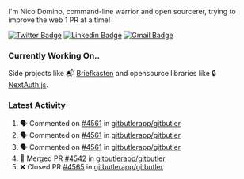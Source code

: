 
I'm Nico Domino, command-line warrior and open sourcerer, trying to improve the web 1 PR at a time!

[![Twitter Badge](https://img.shields.io/badge/-@ndom91-1ca0f1?style=flat-square&labelColor=1ca0f1&logo=twitter&logoColor=white&link=https://twitter.com/ndom91)](https://twitter.com/ndom91) [![Linkedin Badge](https://img.shields.io/badge/-ndom91-blue?style=flat-square&logo=Linkedin&logoColor=white&link=https://www.linkedin.com/in/ndom91/)](https://www.linkedin.com/in/ndom91/) [![Gmail Badge](https://img.shields.io/badge/-yo@ndo.dev-c14438?style=flat-square&logo=mail.ru&logoColor=white&link=mailto:yo@ndo.dev)](mailto:yo@ndo.dev)

### Currently Working On..

Side projects like 📬 [Briefkasten](https://briefkastenhq.com) and opensource libraries like 🔒 [NextAuth.js](https://github.com/nextauthjs/next-auth).

<!--START_SECTION_PROFILE_VIEWS:readme-info-->
<!--END_SECTION_PROFILE_VIEWS:readme-info-->

<!--START_SECTION_DAILY_COMMIT:readme-info-->
<!--END_SECTION_DAILY_COMMIT:readme-info-->

<!--START_SECTION_WEEKLY_COMMIT:readme-info-->
<!--END_SECTION_WEEKLY_COMMIT:readme-info-->

### Latest Activity

<!--START_SECTION:activity-->
1. 🗣 Commented on [#4561](https://github.com/gitbutlerapp/gitbutler/pull/4561#issuecomment-2263584762) in [gitbutlerapp/gitbutler](https://github.com/gitbutlerapp/gitbutler)
2. 🗣 Commented on [#4561](https://github.com/gitbutlerapp/gitbutler/pull/4561#issuecomment-2263527683) in [gitbutlerapp/gitbutler](https://github.com/gitbutlerapp/gitbutler)
3. 🗣 Commented on [#4561](https://github.com/gitbutlerapp/gitbutler/pull/4561#issuecomment-2263499886) in [gitbutlerapp/gitbutler](https://github.com/gitbutlerapp/gitbutler)
4. 🎉 Merged PR [#4542](https://github.com/gitbutlerapp/gitbutler/pull/4542) in [gitbutlerapp/gitbutler](https://github.com/gitbutlerapp/gitbutler)
5. ❌ Closed PR [#4565](https://github.com/gitbutlerapp/gitbutler/pull/4565) in [gitbutlerapp/gitbutler](https://github.com/gitbutlerapp/gitbutler)
<!--END_SECTION:activity-->
